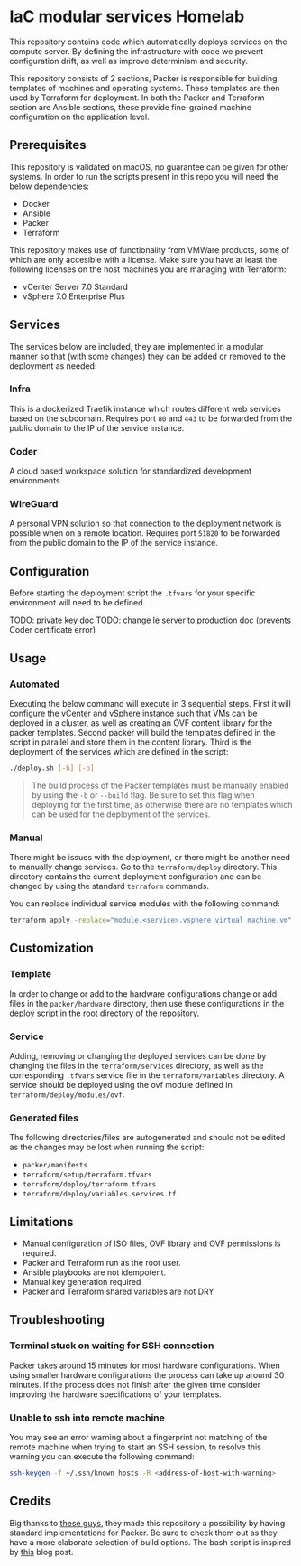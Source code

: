 # IaC modular services Homelab

This repository contains code which automatically deploys services on the compute server. By defining the infrastructure with code we prevent configuration drift, as well as improve determinism and security.

This repository consists of 2 sections, Packer is responsible for building templates of machines and operating systems. These templates are then used by Terraform for deployment. In both the Packer and Terraform section are Ansible sections, these provide fine-grained machine configuration on the application level.

## Prerequisites

This repository is validated on macOS, no guarantee can be given for other systems. In order to run the scripts present in this repo you will need the below dependencies:

- Docker
- Ansible
- Packer
- Terraform

This repository makes use of functionality from VMWare products, some of which are only accesible with a license. Make sure you have at least the following licenses on the host machines you are managing with Terraform:

- vCenter Server 7.0 Standard
- vSphere 7.0 Enterprise Plus

## Services

The services below are included, they are implemented in a modular manner so that (with some changes) they can be added or removed to the deployment as needed:

### Infra

This is a dockerized Traefik instance which routes different web services based on the subdomain. Requires port `80` and `443` to be forwarded from the public domain to the IP of the service instance.

### Coder

A cloud based workspace solution for standardized development environments.

### WireGuard

A personal VPN solution so that connection to the deployment network is possible when on a remote location. Requires port `51820` to be forwarded from the public domain to the IP of the service instance.

## Configuration

Before starting the deployment script the `.tfvars` for your specific environment will need to be defined.

TODO: private key doc
TODO: change le server to production doc (prevents Coder certificate error)

## Usage

### Automated

Executing the below command will execute in 3 sequential steps. First it will configure the vCenter and vSphere instance such that VMs can be deployed in a cluster, as well as creating an OVF content library for the packer templates. Second packer will build the templates defined in the script in parallel and store them in the content library. Third is the deployment of the services which are defined in the script:

```sh
./deploy.sh [-h] [-b]
```

> The build process of the Packer templates must be manually enabled by using the `-b` or `--build` flag. Be sure to set this flag when deploying for the first time, as otherwise there are no templates which can be used for the deployment of the services.

### Manual

There might be issues with the deployment, or there might be another need to manually change services. Go to the `terraform/deploy` directory. This directory contains the current deployment configuration and can be changed by using the standard `terraform` commands.

You can replace individual service modules with the following command:

```sh
terraform apply -replace="module.<service>.vsphere_virtual_machine.vm"
```

## Customization

### Template

In order to change or add to the hardware configurations change or add files in the `packer/hardware` directory, then use these configurations in the deploy script in the root directory of the repository.

### Service

Adding, removing or changing the deployed services can be done by changing the files in the `terraform/services` directory, as well as the corresponding `.tfvars` service file in the `terraform/variables` directory. A service should be deployed using the ovf module defined in `terraform/deploy/modules/ovf`.

### Generated files

The following directories/files are autogenerated and should not be edited as the changes may be lost when running the script:

- `packer/manifests`
- `terraform/setup/terraform.tfvars`
- `terraform/deploy/terraform.tfvars`
- `terraform/deploy/variables.services.tf`

## Limitations

- Manual configuration of ISO files, OVF library and OVF permissions is required.
- Packer and Terraform run as the root user.
- Ansible playbooks are not idempotent.
- Manual key generation required
- Packer and Terraform shared variables are not DRY

## Troubleshooting

### Terminal stuck on waiting for SSH connection

Packer takes around 15 minutes for most hardware configurations. When using smaller hardware configurations the process can take up around 30 minutes. If the process does not finish after the given time consider improving the hardware specifications of your templates.

### Unable to ssh into remote machine

You may see an error warning about a fingerprint not matching of the remote machine when trying to start an SSH session, to resolve this warning you can execute the following command:

```sh
ssh-keygen -f ~/.ssh/known_hosts -R <address-of-host-with-warning>
```

## Credits

Big thanks to [these guys](https://github.com/vmware-samples/packer-examples-for-vsphere), they made this repository a possibility by having standard implementations for Packer. Be sure to check them out as they have a more elaborate selection of build options. The bash script is inspired by [this](https://betterdev.blog/minimal-safe-bash-script-template/) blog post.
